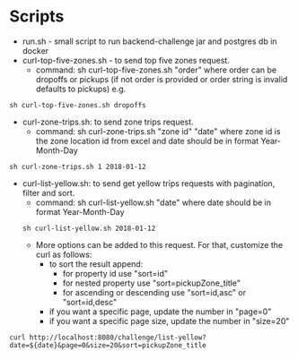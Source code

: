 # Scripts

- run.sh - small script to run backend-challenge jar and postgres db in docker
- curl-top-five-zones.sh - to send top five zones request.
  - command: sh curl-top-five-zones.sh "order" where order can be dropoffs or pickups (if not order is provided or order string is invalid defaults to pickups)
e.g. 
```
sh curl-top-five-zones.sh dropoffs
```
- curl-zone-trips.sh: to send zone trips request.
  - command: sh curl-zone-trips.sh "zone id" "date" where zone id is the zone location id from excel and date should be in format Year-Month-Day
```
sh curl-zone-trips.sh 1 2018-01-12
```
- curl-list-yellow.sh: to send get yellow trips requests with pagination, filter and sort.
  - command: sh curl-list-yellow.sh "date" where date should be in format Year-Month-Day
  ```
  sh curl-list-yellow.sh 2018-01-12
  ```
  - More options can be added to this request. For that, customize the curl as follows:
    - to sort the result append: 
      - for property id use "sort=id"
      - for nested property use "sort=pickupZone_title"
      - for ascending or descending use "sort=id,asc" or "sort=id,desc"
    - if you want a specific page, update the number in "page=0"
    - if you want a specific page size, update the number in "size=20"
```
curl http://localhost:8080/challenge/list-yellow?date=${date}&page=0&size=20&sort=pickupZone_title
```